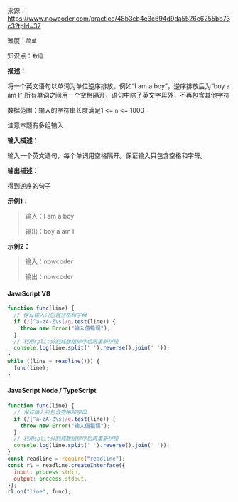 来源：<https://www.nowcoder.com/practice/48b3cb4e3c694d9da5526e6255bb73c3?tpId=37>

难度：`简单`

知识点：`数组`

**描述：**

将一个英文语句以单词为单位逆序排放。例如“I am a boy”，逆序排放后为“boy a am I”
所有单词之间用一个空格隔开，语句中除了英文字母外，不再包含其他字符

数据范围：输入的字符串长度满足1 <= `n` <= 1000

注意本题有多组输入

**输入描述：**

输入一个英文语句，每个单词用空格隔开。保证输入只包含空格和字母。

**输出描述：**

得到逆序的句子

**示例1：**

> 输入：I am a boy
>
> 输出：boy a am I

**示例2：**

> 输入：nowcoder
>
> 输出：nowcoder

<!-- tabs:start -->

#### **JavaScript V8**

```javascript
function func(line) {
  // 保证输入只包含空格和字母
  if (/[^a-zA-Z\s]/g.test(line)) {
    throw new Error("输入值错误");
  }
  // 利用split分割成数组排序后再重新拼接
  console.log(line.split(' ').reverse().join(' '));
}
while ((line = readline())) {
  func(line);
}
```

#### **JavaScript Node / TypeScript**

```javascript
function func(line) {
  // 保证输入只包含空格和字母
  if (/[^a-zA-Z\s]/g.test(line)) {
    throw new Error("输入值错误");
  }
  // 利用split分割成数组排序后再重新拼接
  console.log(line.split(' ').reverse().join(' '));
}
const readline = require("readline");
const rl = readline.createInterface({
  input: process.stdin,
  output: process.stdout,
});
rl.on("line", func);
```

<!-- tabs:end -->
